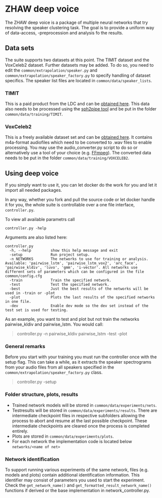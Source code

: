 # ZHAW deep voice
 
 The ZHAW deep voice is a package of multiple neural networks that try resolving the speaker clustering task. The goal is to provide a uniform way of data-access, -preprocession and analysis fo the results.
 
## Data sets
The suite supports two datasets at this point. The TIMIT dataset and the VoxCeleb2 dataset.
Further datasets may be added. To do so, you need to edit the `common/extrapolation/speaker.py` and `common/extrapolation/speaker_factory.py` to specify handling of dataset specifics.
The speaker list files are located in `common/data/speaker_lists`.

### TIMIT
This is a paid product from the LDC and can be [obtained here](https://www.ldc.upenn.edu/).
This data also needs to be processed using the [sph2pipe tool](https://www.ldc.upenn.edu/language-resources/tools/sphere-conversion-tools) and be put in the folder `common/data/training/TIMIT`.

### VoxCeleb2
This is a freely available dataset set and can be [obtained here](http://www.robots.ox.ac.uk/~vgg/data/voxceleb/vox2.html). It contains m4a-format audiofiles which need to be converted to .wav files to enable processing. You may use the audio_converter.py script to do so or alternatively use a tool of your choice (e.g. [FFmpeg](https://ffmpeg.org/)).
The converted data needs to be put in the folder `common/data/training/VOXCELEB2`.

## Using deep voice
If you simply want to use it, you can let docker do the work for you and let it import all needed packages.

In any way, whether you fork and pull the source code or let docker handle it for you, the whole suite is controllable over a one file interface,  `controller.py`.

 To view all available parametrs call
 ```
 controller.py -help
 ```

Arguments are also listed here: 
```
controller.py
  -h, --help         show this help message and exit
  -setup             Run project setup.
  -n NETWORKS        The networks to use for training or analysis. Available: 'pairwise_lstm', 'pairwise_lstm_vox2', 'arc_face', 'pairwise_kldiv', 'luvo', 'gmm', 'i-vector'. All networks use different sets of parameters which can be configured in the file common/config.cfg
  -train             Train the specified network.
  -test              Test the specified network.
  -best              Just the best results of the networks will be used in -train or -plot
  -plot              Plots the last results of the specified networks in one file.
  -dev				 Enable dev mode so the dev set instead of the test set is used for testing.
```
  
As an example, you want to test and plot but not train the networks pairwise_kldiv and pairwise_lstm. You would call:
> controller.py -n pairwise_kldiv pairwise_lstm -test -plot

### General remarks
Before you start with your training you must run the controller once with the setup flag. 
This can take a while, as it extracts the speaker spectrograms from your audio files from all speakers specified in the `common/extrapolation/speaker_factory.py` class.
> controller.py -setup

### Folder structure, plots, results
* Trained network models will be stored in `common/data/experiments/nets`.
* Testresults will be stored in `common/data/experiments/results`. There are intermediate checkpoint files in respective subfolders allowing the process to abort and resume at the last possible checkpoint. These intermediate checkpoints are cleared once the process is completed entirely.
* Plots are stored in `common/data/experiments/plots`.
* For each network the implementation code is located below `networks/<name of net>`

### Network identification
To support running various experiments of the same network, files (e.g. models and plots) contain additional identification information. This identifier may consist of parameters you used to start the experiment. Check the `get_network_name()` and `get_formatted_result_network_name()` functions if derived or the base implementation in network_controller.py.

